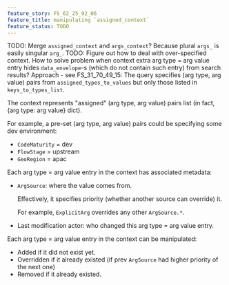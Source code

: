 ```yaml
---
feature_story: FS_62_25_92_06
feature_title: manipulating `assigned_context`
feature_status: TODO
---
```


TODO: Merge `assigned_context` and `args_context`? Because plural `args_` is easily singular `arg_`.
TODO: Figure out how to deal with over-specified context.
      How to solve problem when context extra arg type = arg value entry hides `data_envelope`-s
      (which do not contain such entry) from search results?
      Approach - see FS_31_70_49_15:
      The query specifies (arg type, arg value) pairs from `assigned_types_to_values`
      but only those listed in `keys_to_types_list`.

The context represents "assigned" (arg type, arg value) pairs list (in fact, {arg type: arg value} dict).

For example, a pre-set (arg type, arg value) pairs could be specifying some dev environment:
*   `CodeMaturity` = dev
*   `FlowStage` = upstream
*   `GeoRegion` = apac

Each arg type = arg value entry in the context has associated metadata:

*   `ArgSource`: where the value comes from.

     Effectively, it specifies priority (whether another source can override) it.

     For example, `ExplicitArg` overrides any other `ArgSource.*`.

*   Last modification actor: who changed this arg type = arg value entry.

Each arg type = arg value entry in the context can be manipulated:
*   Added if it did not exist yet.
*   Overridden if it already existed (if prev `ArgSource` had higher priority of the next one)
*   Removed if it already existed.
